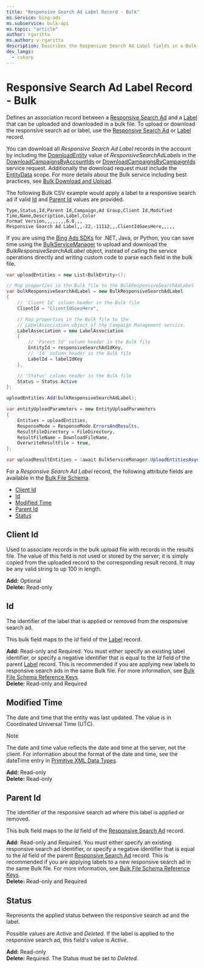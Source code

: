 ```yaml
---
title: "Responsive Search Ad Label Record - Bulk"
ms.service: bing-ads
ms.subservice: bulk-api
ms.topic: "article"
author: rgaritta
ms.author: v-rgaritta
description: Describes the Responsive Search Ad Label fields in a Bulk file.
dev_langs:
  - csharp
---
```

# Responsive Search Ad Label Record - Bulk
Defines an association record between a [Responsive Search Ad](responsive-search-ad.md) and a [Label](label.md) that can be uploaded and downloaded in a bulk file. To upload or download the responsive search ad or label, use the [Responsive Search Ad](responsive-search-ad.md) or [Label](label.md) record.

You can download all *Responsive Search Ad Label* records in the account by including the [DownloadEntity](downloadentity.md) value of *ResponsiveSearchAdLabels* in the [DownloadCampaignsByAccountIds](downloadcampaignsbyaccountids.md) or [DownloadCampaignsByCampaignIds](downloadcampaignsbycampaignids.md) service request. Additionally the download request must include the [EntityData](datascope.md#entitydata) scope. For more details about the Bulk service including best practices, see [Bulk Download and Upload](../guides/bulk-download-upload.md).

The following Bulk CSV example would apply a label to a responsive search ad if valid [Id](#id) and [Parent Id](#parentid) values are provided. 

```csv
Type,Status,Id,Parent Id,Campaign,Ad Group,Client Id,Modified Time,Name,Description,Label,Color
Format Version,,,,,,,,6.0,,,
Responsive Search Ad Label,,-22,-11112,,,ClientIdGoesHere,,,,,
```

If you are using the [Bing Ads SDKs](../guides/client-libraries.md) for .NET, Java, or Python, you can save time using the [BulkServiceManager](../guides/sdk-bulk-service-manager.md) to upload and download the *BulkResponsiveSearchAdLabel* object, instead of calling the service operations directly and writing custom code to parse each field in the bulk file. 

```csharp
var uploadEntities = new List<BulkEntity>();

// Map properties in the Bulk file to the BulkResponsiveSearchAdLabel
var bulkResponsiveSearchAdLabel = new BulkResponsiveSearchAdLabel
{
    // 'Client Id' column header in the Bulk file
    ClientId = "ClientIdGoesHere",

    // Map properties in the Bulk file to the 
    // LabelAssociation object of the Campaign Management service.
    LabelAssociation = new LabelAssociation
    {
        // 'Parent Id' column header in the Bulk file
        EntityId = responsiveSearchAdIdKey,
        // 'Id' column header in the Bulk file
        LabelId = labelIdKey
    },

    // 'Status' column header in the Bulk file
    Status = Status.Active
};

uploadEntities.Add(bulkResponsiveSearchAdLabel);

var entityUploadParameters = new EntityUploadParameters
{
    Entities = uploadEntities,
    ResponseMode = ResponseMode.ErrorsAndResults,
    ResultFileDirectory = FileDirectory,
    ResultFileName = DownloadFileName,
    OverwriteResultFile = true,
};

var uploadResultEntities = (await BulkServiceManager.UploadEntitiesAsync(entityUploadParameters)).ToList();
```

For a *Responsive Search Ad Label* record, the following attribute fields are available in the [Bulk File Schema](bulk-file-schema.md). 

- [Client Id](#clientid)
- [Id](#id)
- [Modified Time](#modifiedtime)
- [Parent Id](#parentid)
- [Status](#status)

## <a name="clientid"></a>Client Id
Used to associate records in the bulk upload file with records in the results file. The value of this field is not used or stored by the server; it is simply copied from the uploaded record to the corresponding result record. It may be any valid string to up 100 in length.

**Add:** Optional  
**Delete:** Read-only  

## <a name="id"></a>Id
The identifier of the label that is applied or removed from the responsive search ad.

This bulk field maps to the *Id* field of the [Label](label.md) record. 

**Add:** Read-only and Required. You must either specify an existing label identifier, or specify a negative identifier that is equal to the *Id* field of the parent [Label](label.md) record. This is recommended if you are applying new labels to responsive search ads in the same Bulk file. For more information, see [Bulk File Schema Reference Keys](../bulk-service/bulk-file-schema.md#referencekeys).  
**Delete:** Read-only and Required  

## <a name="modifiedtime"></a>Modified Time
The date and time that the entity was last updated. The value is in Coordinated Universal Time (UTC).

> [!NOTE]
> The date and time value reflects the date and time at the server, not the client. For information about the format of the date and time, see the dateTime entry in [Primitive XML Data Types](https://go.microsoft.com/fwlink/?linkid=859198).

**Add:** Read-only  
**Delete:** Read-only  

## <a name="parentid"></a>Parent Id
The identifier of the responsive search ad where this label is applied or removed.
	
This bulk field maps to the *Id* field of the [Responsive Search Ad](responsive-search-ad.md) record. 

**Add:** Read-only and Required. You must either specify an existing responsive search ad identifier, or specify a negative identifier that is equal to the *Id* field of the parent [Responsive Search Ad](responsive-search-ad.md) record. This is recommended if you are applying labels to a new responsive search ad in the same Bulk file. For more information, see [Bulk File Schema Reference Keys](../bulk-service/bulk-file-schema.md#referencekeys).  
**Delete:** Read-only and Required  

## <a name="status"></a>Status
Represents the applied status between the responsive search ad and the label. 

Possible values are *Active* and *Deleted*. If the label is applied to the responsive search ad, this field's value is *Active*.

**Add:** Read-only  
**Delete:** Required. The Status must be set to *Deleted*. 
